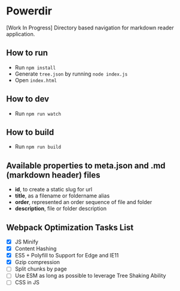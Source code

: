 # Powerdir

[Work In Progress] Directory based navigation for markdown reader application.

## How to run

- Run `npm install`
- Generate `tree.json` by running `node index.js`
- Open `index.html`

## How to dev

- Run `npm run watch`

## How to build

- Run `npm run build`

## Available properties to meta.json and .md (markdown header) files

- **id**, to create a static slug for url
- **title**, as a filename or foldername alias
- **order**, represented an order sequence of file and folder
- **description**, file or folder description

## Webpack Optimization Tasks List

- [x] JS Minify
- [x] Content Hashing
- [x] ES5 + Polyfill to Support for Edge and IE11
- [x] Gzip compression
- [ ] Split chunks by page
- [ ] Use ESM as long as possible to leverage Tree Shaking Ability
- [ ] CSS in JS
